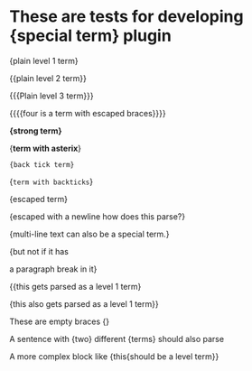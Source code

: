 # These are tests for developing {special term} plugin

{plain level 1 term}

{{plain level 2 term}}

{{{Plain level 3 term}}}

{{{{four is a term with escaped braces}}}}

**{strong term}**

{**term with asterix**}

`{back tick term}`

{`term with backticks`}

\{escaped term\}

\{escaped with a newline
how does this parse?\}

{multi-line text 
can also be a special term.}

{but not if it has

a paragraph break in it}

{{this gets parsed as a level 1 term}

{this also gets parsed as a level 1 term}}

These are empty braces {}

A sentence with {two} different {terms} should also parse

A more complex block like {this{should be a level term}}